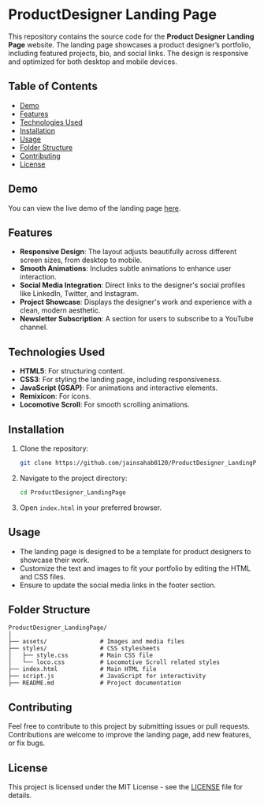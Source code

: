 
# ProductDesigner Landing Page

This repository contains the source code for the **Product Designer Landing Page** website. The landing page showcases a product designer’s portfolio, including featured projects, bio, and social links. The design is responsive and optimized for both desktop and mobile devices.

## Table of Contents
- [Demo](#demo)
- [Features](#features)
- [Technologies Used](#technologies-used)
- [Installation](#installation)
- [Usage](#usage)
- [Folder Structure](#folder-structure)
- [Contributing](#contributing)
- [License](#license)

## Demo
You can view the live demo of the landing page [here](#).

## Features
- **Responsive Design**: The layout adjusts beautifully across different screen sizes, from desktop to mobile.
- **Smooth Animations**: Includes subtle animations to enhance user interaction.
- **Social Media Integration**: Direct links to the designer's social profiles like LinkedIn, Twitter, and Instagram.
- **Project Showcase**: Displays the designer's work and experience with a clean, modern aesthetic.
- **Newsletter Subscription**: A section for users to subscribe to a YouTube channel.

## Technologies Used
- **HTML5**: For structuring content.
- **CSS3**: For styling the landing page, including responsiveness.
- **JavaScript (GSAP)**: For animations and interactive elements.
- **Remixicon**: For icons.
- **Locomotive Scroll**: For smooth scrolling animations.

## Installation

1. Clone the repository:
   ```bash
   git clone https://github.com/jainsahab0120/ProductDesigner_LandingPage.git
   ```

2. Navigate to the project directory:
   ```bash
   cd ProductDesigner_LandingPage
   ```

3. Open `index.html` in your preferred browser.

## Usage
- The landing page is designed to be a template for product designers to showcase their work.
- Customize the text and images to fit your portfolio by editing the HTML and CSS files.
- Ensure to update the social media links in the footer section.

## Folder Structure
```
ProductDesigner_LandingPage/
│
├── assets/               # Images and media files
├── styles/               # CSS stylesheets
│   ├── style.css         # Main CSS file
│   └── loco.css          # Locomotive Scroll related styles
├── index.html            # Main HTML file
├── script.js             # JavaScript for interactivity
├── README.md             # Project documentation
```

## Contributing
Feel free to contribute to this project by submitting issues or pull requests. Contributions are welcome to improve the landing page, add new features, or fix bugs.

## License
This project is licensed under the MIT License - see the [LICENSE](LICENSE) file for details.
